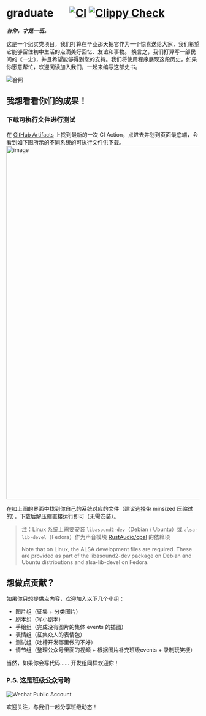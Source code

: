 # graduate &emsp; [![CI](https://github.com/Amazingkenneth/graduate/actions/workflows/ci.yml/badge.svg)](https://github.com/Amazingkenneth/graduate/actions/workflows/ci.yml) [![Clippy Check](https://github.com/Amazingkenneth/graduate/actions/workflows/clippy-check.yml/badge.svg)](https://github.com/Amazingkenneth/graduate/actions/workflows/clippy-check.yml)

***有你，才是一班。***

这是一个纪实类项目，我们打算在毕业那天把它作为一个惊喜送给大家，我们希望它能够留住初中生活的点滴美好回忆、友谊和事物。
换言之，我们打算写一部民间的《一史》，并且希望能够得到您的支持。我们将使用程序展现这段历史，如果你愿意帮忙，欢迎阅读加入我们，一起来编写这部史书。

![合照](https://graduate-cdn.netlify.com/image/grade7/开学合照.jpg)

## 我想看看你们的成果！
### 下载可执行文件进行测试
在 [GitHub Artifacts](https://github.com/Amazingkenneth/graduate/actions/workflows/ci.yml?query=is%3Asuccess) 上找到最新的一次 CI Action，点进去并划到页面最底端，会看到如下图所示的不同系统的可执行文件供下载。
<img width="923" alt="image" src="https://user-images.githubusercontent.com/81886982/210323936-3f5215b1-2390-4355-8a4e-f719dbb65c63.png">

在如上图的界面中找到你自己的系统对应的文件（建议选择带 minsized 压缩过的），下载后解压缩直接运行即可（无需安装）。

> 注：Linux 系统上需要安装 `libasound2-dev`（Debian / Ubuntu）或 `alsa-lib-devel`（Fedora）作为声音模块 [RustAudio/cpal](https://github.com/RustAudio/cpal) 的依赖项
>
> Note that on Linux, the ALSA development files are required. These are provided as part of the libasound2-dev package on Debian and Ubuntu distributions and alsa-lib-devel on Fedora.

## 想做点贡献？
如果你只想提供点内容，欢迎加入以下几个小组：
- 图片组（征集 + 分类图片）
- 剧本组（写小剧本）
- 手绘组（完成没有图片的集体 events 的插图）
- 表情组（征集众人的表情包）
- 测试组（吐槽开发哪里做的不好）
- 情节组（整理公众号里面的视频 + 根据图片补充班级events + 录制玩笑梗）

当然，如果你会写代码……
开发组同样欢迎你！

### P.S. 这是班级公众号哟
![Wechat Public Account](https://open.weixin.qq.com/qr/code?username=Sal591526579)

欢迎关注，与我们一起分享班级动态！
